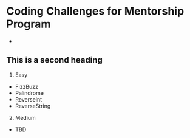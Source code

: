 # Coding Challenges for Mentorship Program
-
## This is a second heading 

01. Easy
  - FizzBuzz
  - Palindrome
  - ReverseInt
  - ReverseString

02. Medium
  - TBD